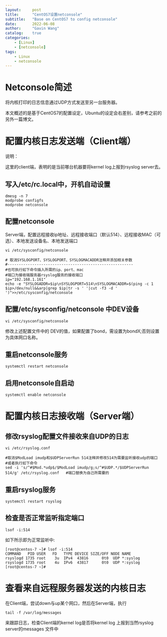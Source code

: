 ```yaml
---
layout:     post
title:      "CentOS7设置netconsole"
subtitle:   "Base on CentOS7 to config netconsole"
date:       2022-06-08
author:     "Gavin Wang"
catalog:    true
categories:
    - [Linux]
    - [netconsole]
tags:
    - Linux
    - netconsole
---
```




# Netconsole简述



将内核打印的日志信息通过UDP方式发送至另一台服务器。

本文概述的是基于CentOS7的配置设定，Ubuntu的设定会右差别，请参考之前的另外一篇博文。



# 配置内核日志发送端（Client端）



说明：

   这里的client端，表明的是当前哪台机器要将kernel log上报到rsyslog server去。



## 写入/etc/rc.local中，开机自动设置



```shell
dmesg -n 7
modprobe configfs
modprobe netconsole
```



## 配置netconsole



Server端，配置远程接收ip地址、远程接收端口（默认514）、远程接收MAC（可选）、本地发送设备名、本地发送端口



`vi /etc/sysconfig/netconsole`

```shell
# 取消SYSLOGPORT、SYSLOGPORT、SYSLOGMACADDR注释并添加相关参数
#--------------------------------------------------------
#也可执行如下命令插入所需的ip、port、mac
#端口为接收端服务器rsyslog服务的接收端口
ip="192.168.1.161"
echo -e "SYSLOGADDR=$ip\nSYSLOGPORT=514\nSYSLOGMACADDR=$(ping -c 1 $ip>/dev/null&&arp|grep $ip|tr -s ' '|cut -f3 -d ' ')">>/etc/sysconfig/netconsole
```



## 配置/etc/sysconfig/netconsole 中DEV设备



`vi /etc/sysconfig/netconsole`

修改上述配置文件中的 DEV的值，如果配置了bond，需设置为bondX;否则设置为具体网口名称。



## 重启netconsole服务


```shell
systemctl restart netconsole
```



## 启用netconsole自启动

```shell
systemctl enable netconsole
```



# 配置内核日志接收端（Server端）



## 修改rsyslog配置文件接收来自UDP的日志



`vi /etc/rsyslog.conf`

```shell
#取消$ModLoad imudp和$UDPServerRun 514注释并修改514为需要监听接收udp的端口
#或者执行如下命令
sed -i 's/^#$Mod.*udp$/$ModLoad imudp/g;s/^#$UDP.*/$UDPServerRun 514/g' /etc/rsyslog.conf	#端口替换为自己所需要的
```



## 重启rsyslog服务

```shell
systemctl restart rsyslog

```



## 检查是否正常监听指定端口

```shell
lsof -i:514
```


如下所示即为正常监听中:

```shell
[root@centos-7 ~]# lsof -i:514
COMMAND   PID USER   FD   TYPE DEVICE SIZE/OFF NODE NAME
rsyslogd 1735 root    3u  IPv4  43816      0t0  UDP *:syslog 
rsyslogd 1735 root    4u  IPv6  43817      0t0  UDP *:syslog 
[root@centos-7 ~]# 
```



# 查看来自远程服务器发送的内核日志



在Client端，尝试down与up某个网口，然后在Server端，执行

```shell
tail -f /var/log/messages
```

来跟踪日志，检查Client端的kernel log是否将kernel log 上报到当然rsyslog server的messages 文件中

